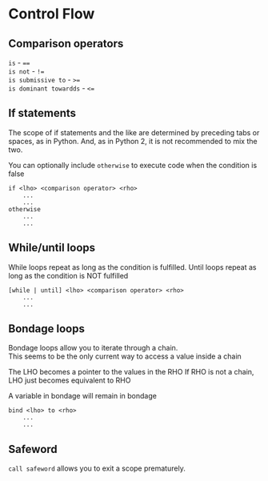 # Control Flow
## Comparison operators
`is` - `==`  
`is not` - `!=`  
`is submissive to` - `>=`  
`is dominant towardds` - `<=`  

## If statements
The scope of if statements and the like are determined by preceding tabs or spaces,
as in Python. And, as in Python 2, it is not recommended to mix the two.  

You can optionally include `otherwise` to execute code when the condition is
false

    if <lho> <comparison operator> <rho>
        ...
        ...
    otherwise
        ...
        ...

## While/until loops
While loops repeat as long as the condition is fulfilled.
Until loops repeat as long as the condition is NOT fulfilled

    [while | until] <lho> <comparison operator> <rho>
        ...
        ...

## Bondage loops
Bondage loops allow you to iterate through a chain.  
This seems to be the only current way to access a value
inside a chain

The LHO becomes a pointer to the values in the RHO
If RHO is not a chain, LHO just becomes equivalent
to RHO

A variable in bondage will remain in bondage

    bind <lho> to <rho>
        ...
        ...

## Safeword
`call safeword` allows you to exit a scope prematurely.  
